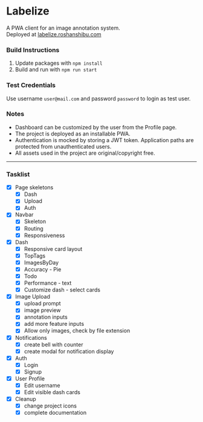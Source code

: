 # Labelize

A PWA client for an image annotation system.  
Deployed at [labelize.roshanshibu.com](https://labelize.roshanshibu.com)

### Build Instructions

1. Update packages with `npm install`
2. Build and run with `npm run start`

### Test Credentials

Use username `user@mail.com` and password `password` to login as test user.

### Notes

- Dashboard can be customized by the user from the Profile page.
- The project is deployed as an installable PWA.
- Authentication is mocked by storing a JWT token. Application paths are protected from unauthenticated users.
- All assets used in the project are original/copyright free.

<hr>

### Tasklist

- [x] Page skeletons
  - [x] Dash
  - [x] Upload
  - [x] Auth
- [x] Navbar
  - [x] Skeleton
  - [x] Routing
  - [x] Responsiveness
- [x] Dash
  - [x] Responsive card layout
  - [x] TopTags
  - [x] ImagesByDay
  - [x] Accuracy - Pie
  - [x] Todo
  - [x] Performance - text
  - [x] Customize dash - select cards
- [x] Image Upload
  - [x] upload prompt
  - [x] image preview
  - [x] annotation inputs
  - [x] add more feature inputs
  - [x] Allow only images, check by file extension
- [x] Notifications
  - [x] create bell with counter
  - [x] create modal for notification display
- [x] Auth
  - [x] Login
  - [x] Signup
- [x] User Profile
  - [x] Edit username
  - [x] Edit visible dash cards
- [x] Cleanup
  - [x] change project icons
  - [x] complete documentation
